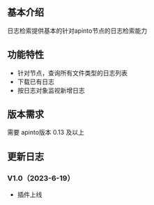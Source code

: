 ## 基本介绍
日志检索提供基本的针对apinto节点的日志检索能力
## 功能特性
- 针对节点，查询所有文件类型的日志列表
- 下载已有日志
- 按日志对象监视新增日志
## 版本需求
需要 apinto版本 0.13 及以上
## 更新日志
### V1.0（2023-6-19）
- 插件上线